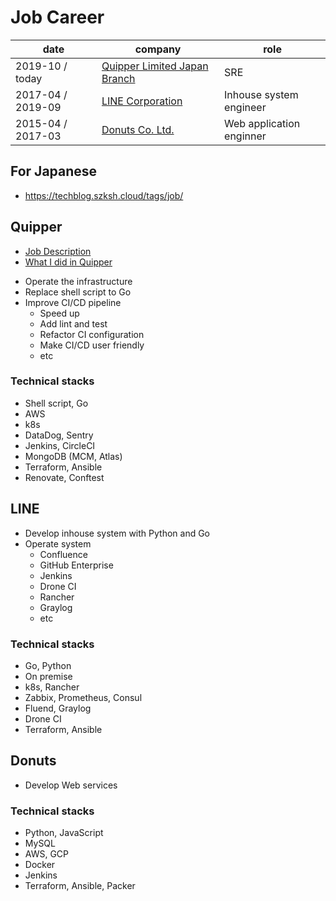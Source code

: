 # Job Career

date | company | role
--- | --- | ---
2019-10 / today | [Quipper Limited Japan Branch](https://www.quipper.com/) | SRE
2017-04 / 2019-09 | [LINE Corporation](https://linecorp.com/en/) | Inhouse system engineer
2015-04 / 2017-03 | [Donuts Co. Ltd.](https://www.donuts.ne.jp/) | Web application enginner

## For Japanese

- https://techblog.szksh.cloud/tags/job/

## Quipper

* [Job Description](https://career.quipper.com/jp/jobs/sre/)
* [What I did in Quipper](CAREER_QUIPPER.md)

- Operate the infrastructure
- Replace shell script to Go
- Improve CI/CD pipeline
  - Speed up
  - Add lint and test
  - Refactor CI configuration
  - Make CI/CD user friendly
  - etc

### Technical stacks

- Shell script, Go
- AWS
- k8s
- DataDog, Sentry
- Jenkins, CircleCI
- MongoDB (MCM, Atlas)
- Terraform, Ansible
- Renovate, Conftest

## LINE

- Develop inhouse system with Python and Go
- Operate system
  - Confluence
  - GitHub Enterprise
  - Jenkins
  - Drone CI
  - Rancher
  - Graylog
  - etc

### Technical stacks

- Go, Python
- On premise
- k8s, Rancher
- Zabbix, Prometheus, Consul
- Fluend, Graylog
- Drone CI
- Terraform, Ansible

## Donuts

- Develop Web services

### Technical stacks

- Python, JavaScript
- MySQL
- AWS, GCP
- Docker
- Jenkins
- Terraform, Ansible, Packer
